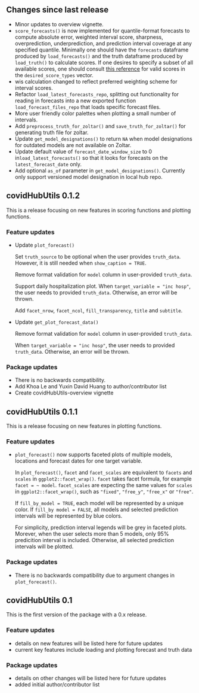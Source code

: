 ## Changes since last release

- Minor updates to overview vignette.
- `score_forecasts()` is now implemented for quantile-format forecasts to compute absolute error, weighted interval score, sharpness, overprediction, underprediction, and prediction interval coverage at any specified quantile.  Minimally one should have the `forecasts` dataframe produced by `load_forecasts()` and the truth dataframe produced by `load_truth()` to calculate scores. If one desires to specify a subset of all available scores, one should consult [this reference](https://epiforecasts.io/scoringutils/reference/eval_forecasts.html#details) for valid scores in the `desired_score_types` vector.
- wis calculation changed to reflect preferred weighting scheme for interval scores.
- Refactor `load_latest_forecasts_repo`, splitting out functionality for reading in forecasts into a new exported function `load_forecast_files_repo` that loads specific forecast files.
- More user friendly color palettes when plotting a small number of intervals.
- Add `preprocess_truth_for_zoltar()` and `save_truth_for_zoltar()` for generating truth file for zoltar.
- Update `get_model_designations()` to return `NA` when model designations for outdated models are not available on Zoltar.
- Update default value of `forecast_date_window_size` to 0 in`load_latest_forecasts()` so that it looks for forecasts on the `latest_forecast_date` only.
- Add optional `as_of` parameter in `get_model_designations()`. Currently only support versioned model designation in local hub repo.

## covidHubUtils 0.1.2
  
This is a release focusing on new features in scoring functions and plotting functions. 

### Feature updates

- Update `plot_forecast()`
  
  Set `truth_source` to be optional when the user provides `truth_data`. However, it is still needed when `show_caption = TRUE`.
  
  Remove format validation for `model` column in user-provided `truth_data`.
  
  Support daily hospitalization plot. When `target_variable = "inc hosp"`, the user needs to provided `truth_data`. Otherwise, an error will be thrown. 
  
  Add `facet_nrow`, `facet_ncol`, `fill_transparency`, `title` and `subtitle`.

- Update `get_plot_forecast_data()`
  
  Remove format validation for `model` column in user-provided `truth_data`.
  
  When `target_variable = "inc hosp"`, the user needs to provided `truth_data`. Otherwise, an error will be thrown. 

### Package updates
- There is no backwards compatibility.
- Add Khoa Le and Yuxin David Huang to author/contributor list
- Create covidHubUtils-overview vignette


## covidHubUtils 0.1.1

This is a release focusing on new features in plotting functions. 

### Feature updates
- `plot_forecast()` now supports faceted plots of multiple models, locations and forecast dates for one target variable. 
  
  In `plot_forecast()`, `facet` and `facet_scales` are equivalent to `facets` and `scales` in `ggplot2::facet_wrap()`. `facet` takes facet formula, for example `facet = ~ model`. `facet_scales` are expecting the same values for `scales` in `ggplot2::facet_wrap()`, such as `"fixed"`, `"free_y"`, `"free_x"` or `"free"`.
  
  If `fill_by_model = TRUE`, each model will be represented by a unique color. If `fill_by model = FALSE`, all models and selected prediction intervals will be represented by blue colors.
  
  For simplicity, prediction interval legends will be grey in faceted plots. Morever, when the user selects more than 5 models, only 95% predicition interval is included. Otherwise, all selected prediction intervals will be plotted. 
  
### Package updates
- There is no backwards compatibility due to argument changes in `plot_forecast()`.
  
## covidHubUtils 0.1

This is the first version of the package with a 0.x release.

### Feature updates
- details on new features will be listed here for future updates
- current key features include loading and plotting forecast and truth data

### Package updates
- details on other changes will be listed here for future updates
- added initial author/contributor list
